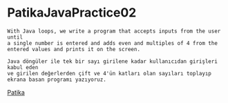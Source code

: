 # PatikaJavaPractice02
```
With Java loops, we write a program that accepts inputs from the user until 
a single number is entered and adds even and multiples of 4 from the entered values and prints it on the screen.
```

```
Java döngüler ile tek bir sayı girilene kadar kullanıcıdan girişleri kabul eden 
ve girilen değerlerden çift ve 4'ün katları olan sayıları toplayıp ekrana basan programı yazıyoruz.
```
[Patika](https://www.patika.dev)


